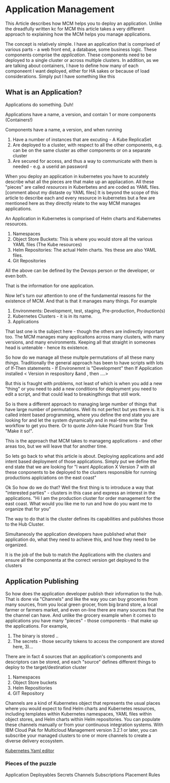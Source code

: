 # Application Management

This Article describes how MCM helps you to deploy an application. Unlike the dreadfully written kc for MCM this article takes a very different approach to explaining how the MCM helps you manage applications. 

The concept is relatively simple. I have an application that is comprised of various parts - a web front end, a database, some business logic. These components comprise the _application_. These components need to be deployed to a single cluster or across multiple clusters. In addition, as we are talking about containers, I have to define how many of each componeent I want deployed, either for HA sakes or because of load considerations. Simply put I have something like this

## What is an Application?
Applications do something. Duh! 

Applications have a name, a version, and contain 1 or more components (Containers!)

Components have a name, a version, and when running 
1. Have a number of instances that are excuting - A Kube ReplicaSet
2. Are deployed to a cluster, with respect to all the other components, e.g. can be on the same cluster as other components or on a separate cluster
3. Are secured for access, and thus a way to communicate with them is needed - e.g. a userid an password

When you deploy an application in kubernetes you have to acurately describe what all the pieces are that make up an appliacation. All these "pieces" are called _resources_ in Kuberbetes and are coded as YAML files. [comment about my distaste oy YAML files] It is beyond the scope of this article to describe each and every resource in kubernetes but a few are mentioned here as they directly relate to the way MCM manages applications.

An Application in Kubernetes is comprised of Helm charts and Kubernetes resources.


1. Namespaces
2. Object Store Buckets: This is where you would store all the various YAML files (The Kube resources)
3. Helm Repositories: The actual Helm  charts. Yes these are also YAML files.
4. Git Repositories


All the above can be defined by the Devops person or the developer, or even both.

That is the information for one application.

Now let's turn our attention to one of the fundamental reasons for the existence of MCM. And that is that it manages many things. For example 
1) Environments: Development, test, staging, Pre-production, Production(s)
2) Kubernetes Clusters - it is in its name.
3) Applications

That last one is the subject here - though the others are indirectly important too. The MCM manages many applicaitons across many clusters, with many versions, and many environments. Keeping all that straight in someones head is untenable - hence its existence.

So how do we manage all these multple permutations of all these many _things_. Traditionally the general approach has been to have scripts with lots of If-Then statements - If Environemnt is "Development" then If Application installed < Version in respository &and , then ....>

But this is fraught with problems, not least of which is when you add a new "thing" or you need to add a new conditions for deployment you need to edit a script, and that could lead to breakingthings that still work.

So is there a different approach to managing large number of things that have large number of permutations. Well its not perfect but yes there is. It is called intent based  programming, where you define the end state you are looking for and let the system dynamically and in real-time write the workflow to get you there. Or to quote John-luke Picard from Star Trek "Make it so!".

This is the approach that MCM takes to manageng applications - and other areas too, but we will leave that for another time.

So lets go back to what this article is about. Deploying applications and add intent based deployment of those applications. Simply put we define the end state that we are looking for 
"I want Application X Version 7 with all these conponents to be deployed to the clusters responsible for running productions applciations on the east coast"

Ok So how do we do that? Well the first thing is to introduce a way that "interested parties" - clusters in this case and express an interest in the applications.
"Hi I am the production cluster for order management for the east coast. What would you like me to run and how do you want me to organize that for you"

The way to do that is the cluster defines its capabilities and publishes those to the Hub Cluster.

Simultaneosly the application developers have published what their application do, what they need to achieve this, and how they need to be organized.

It is the job of the bub to match the Applications with the clusters and ensure all the componenta at the correct version get deployed to the clusters

## Application Publishing
So how does the application developer publish their information to the hub. That is done via "Channels" and like the way you can buy groceries from many sources, from you local green grocer, from big brand store, a local farmer or farmers market, and even on-line there are many sources that the the channel can have. And unlike the grocery example when it comes to applications you have many "pieces" - those components - that make up the applications. For example,
1) The binary is stored ..
2) The secrets - those security tokens to access the component are stored here,
3)...



There are in fact 4 sources that an application's components and descriptors can be stored, and each "source" defines different things to deploy to the target/destination cluster



1) Namespaces
2) Object Store buckets
3) Helm Repositiories
3) GIT Repository

Channels are a kind of Kubernetes object that represents the usual places where you would expect to find Helm charts and Kubernetes resources, including templates within Kubernetes namespaces, YAML files within object stores, and Helm charts within Helm repositories. You can populate these channels manually or from your continuous integration systems. With IBM Cloud Pak for Multicloud Management version 3.2.1 or later, you can subscribe your managed clusters to one or more channels to create a diverse delivery ecosystem.


[Kubernetes Yaml editor](https://containership.github.io/konstellate-editor/)
### Pieces of the puzzle

Application
Deployables
Secrets
Channels
Subscriptions
Placement Rules






		